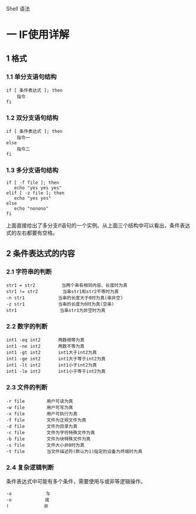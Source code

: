 Shell 语法
# 一 IF使用详解
## 1 格式
### 1.1 单分支语句结构
```shell
if [ 条件表达式 ]; then
    指令 
fi
```

### 1.2 双分支语句结构
```shell
if [ 条件表达式 ]; then 
    指令一 
else 
    指令二 
fi
```

### 1.3 多分支语句结构
```shell
if [ -f file ]; then
   echo "yes yes yes"
elif [ -z file ]; then
   echo "yes yes"
else
   echo "nonono"
fi
```

上面直接给出了多分支if语句的一个实例。从上面三个结构中可以看出，条件表达式的左右都要有空格。

## 2 条件表达式的内容
### 2.1 字符串的判断
```shell
str1 = str2　　　　　　当两个串有相同内容、长度时为真 
str1 != str2　　　　　 当串str1和str2不等时为真 
-n str1　　　　　　　 当串的长度大于0时为真(串非空) 
-z str1　　　　　　　 当串的长度为0时为真(空串) 
str1　　　　　　　　   当串str1为非空时为真
```

### 2.2 数字的判断
```shell
int1 -eq int2　　　　两数相等为真 
int1 -ne int2　　　　两数不等为真 
int1 -gt int2　　　　int1大于int2为真 
int1 -ge int2　　　　int1大于等于int2为真 
int1 -lt int2　　　　int1小于int2为真 
int1 -le int2　　　　int1小于等于int2为真
```

### 2.3 文件的判断
```shell
-r file　　　　　用户可读为真 
-w file　　　　　用户可写为真 
-x file　　　　　用户可执行为真 
-f file　　　　　文件为正规文件为真 
-d file　　　　　文件为目录为真 
-c file　　　　　文件为字符特殊文件为真 
-b file　　　　　文件为块特殊文件为真 
-s file　　　　　文件大小非0时为真 
-t file　　　　　当文件描述符(默认为1)指定的设备为终端时为真
```

### 2.4 复杂逻辑判断
条件表达式中可能有多个条件，需要使用与或非等逻辑操作。
```shell
-a 　 　　　　　 与 
-o　　　　　　　 或 
!　　　　　　　　非
```
